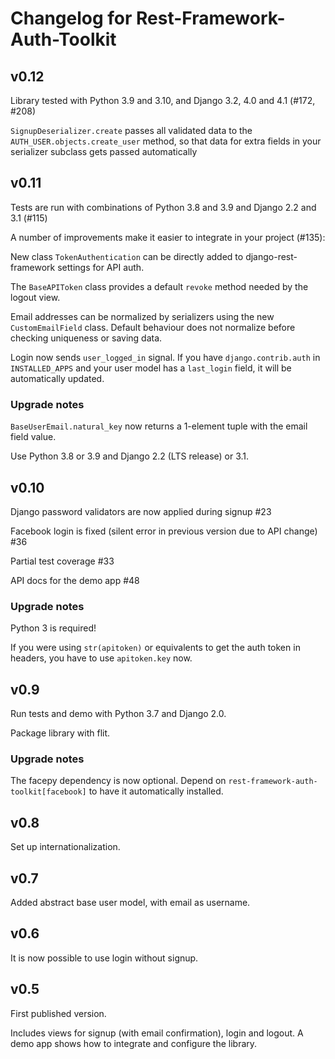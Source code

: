 # Changelog for Rest-Framework-Auth-Toolkit

## v0.12

Library tested with Python 3.9 and 3.10,
and Django 3.2, 4.0 and 4.1 (#172, #208)

`SignupDeserializer.create` passes all validated data to the
`AUTH_USER.objects.create_user` method, so that data for extra
fields in your serializer subclass gets passed automatically


## v0.11

Tests are run with combinations of Python 3.8 and 3.9
and Django 2.2 and 3.1 (#115)

A number of improvements make it easier to integrate in your
project (#135):

New class `TokenAuthentication` can be directly added to
django-rest-framework settings for API auth.

The `BaseAPIToken` class provides a default `revoke` method
needed by the logout view.

Email addresses can be normalized by serializers using the
new `CustomEmailField` class.  Default behaviour does not
normalize before checking uniqueness or saving data.

Login now sends `user_logged_in` signal.  If you have
`django.contrib.auth` in `INSTALLED_APPS` and your user model
has a `last_login` field, it will be automatically updated.

### Upgrade notes

`BaseUserEmail.natural_key` now returns a 1-element tuple
with the email field value.

Use Python 3.8 or 3.9 and Django 2.2 (LTS release) or 3.1.


## v0.10

Django password validators are now applied during signup #23

Facebook login is fixed (silent error in previous version due
to API change) #36

Partial test coverage #33

API docs for the demo app #48

### Upgrade notes

Python 3 is required!

If you were using `str(apitoken)` or equivalents to get the auth token
in headers, you have to use `apitoken.key` now.


## v0.9

Run tests and demo with Python 3.7 and Django 2.0.

Package library with flit.

### Upgrade notes

The facepy dependency is now optional.  Depend on
`rest-framework-auth-toolkit[facebook]` to have it automatically installed.


## v0.8

Set up internationalization.


## v0.7

Added abstract base user model, with email as username.


## v0.6

It is now possible to use login without signup.


## v0.5

First published version.

Includes views for signup (with email confirmation), login and logout.
A demo app shows how to integrate and configure the library.
